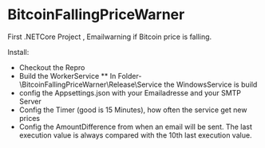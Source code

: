# BitcoinFallingPriceWarner
First .NETCore Project , Emailwarning if Bitcoin price is falling.


Install:

* Checkout the Repro
* Build the WorkerService
** In Folder-\BitcoinFallingPriceWarner\Release\Service the WindowsService is build
* config the Appsettings.json with your Emailadresse and your SMTP Server
* Config the Timer (good is 15 Minutes), how often the service get new prices
* Config the AmountDifference from when an email will be sent. The last execution value is always compared with the 10th last execution value.
